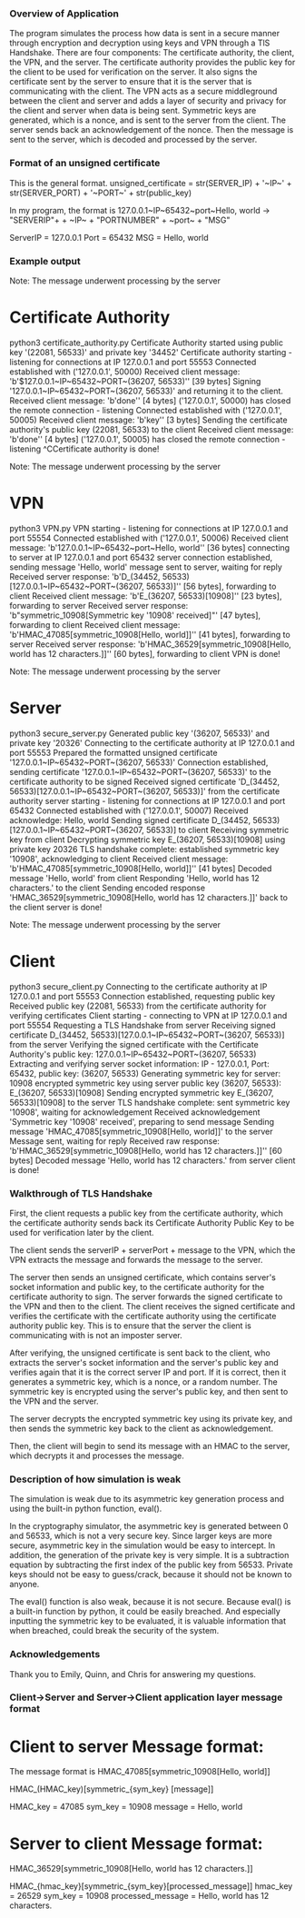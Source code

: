 ###  Overview of Application 

The program simulates the process how data is sent in a secure manner through encryption and decryption using keys and VPN through a TlS Handshake. There are four components: The certificate authority, the client, the VPN, and the server. 
The certificate authority provides the public key for the client to be used for verification on the server. It also signs the certificate sent by the server to ensure that it is the server that is communicating with the client. The VPN acts as a secure middleground between the client and server and adds a layer of security and privacy for the client and server when data is being sent. Symmetric keys are generated, which is a nonce, and is sent to the server from the client. The server sends back an acknowledgement of the nonce. Then the message is sent to the server, which is decoded and processed by the server. 


### Format of an unsigned certificate
This is the general format.
unsigned_certificate = str(SERVER_IP) + '~IP~' + str(SERVER_PORT) + '~PORT~' + str(public_key)

In my program, the format is 
127.0.0.1~IP~65432~port~Hello, world -> "SERVERIP"+ + ~IP~ + "PORTNUMBER" + ~port~ + "MSG"

ServerIP = 127.0.0.1
Port = 65432
MSG = Hello, world


### Example output 

Note: The message underwent processing by the server
# Certificate Authority 
python3 certificate_authority.py
Certificate Authority started using public key '(22081, 56533)' and private key '34452'
Certificate authority starting - listening for connections at IP 127.0.0.1 and port 55553
Connected established with ('127.0.0.1', 50000)
Received client message: 'b'$127.0.0.1~IP~65432~PORT~(36207, 56533)'' [39 bytes]
Signing '127.0.0.1~IP~65432~PORT~(36207, 56533)' and returning it to the client.
Received client message: 'b'done'' [4 bytes]
('127.0.0.1', 50000) has closed the remote connection - listening 
Connected established with ('127.0.0.1', 50005)
Received client message: 'b'key'' [3 bytes]
Sending the certificate authority's public key (22081, 56533) to the client
Received client message: 'b'done'' [4 bytes]
('127.0.0.1', 50005) has closed the remote connection - listening 
^CCertificate authority is done!

Note: The message underwent processing by the server
# VPN
python3 VPN.py
VPN starting - listening for connections at IP 127.0.0.1 and port 55554
Connected established with ('127.0.0.1', 50006)
Received client message: 'b'127.0.0.1~IP~65432~port~Hello, world'' [36 bytes]
connecting to server at IP 127.0.0.1 and port 65432
server connection established, sending message 'Hello, world'
message sent to server, waiting for reply
Received server response: 'b'D_(34452, 56533)[127.0.0.1~IP~65432~PORT~(36207, 56533)]'' [56 bytes], forwarding to client
Received client message: 'b'E_(36207, 56533)[10908]'' [23 bytes], forwarding to server
Received server response: 'b"symmetric_10908[Symmetric key '10908' received]"' [47 bytes], forwarding to client
Received client message: 'b'HMAC_47085[symmetric_10908[Hello, world]]'' [41 bytes], forwarding to server
Received server response: 'b'HMAC_36529[symmetric_10908[Hello, world has 12 characters.]]'' [60 bytes], forwarding to client
VPN is done!

Note: The message underwent processing by the server
# Server
python3 secure_server.py
Generated public key '(36207, 56533)' and private key '20326'
Connecting to the certificate authority at IP 127.0.0.1 and port 55553
Prepared the formatted unsigned certificate '127.0.0.1~IP~65432~PORT~(36207, 56533)'
Connection established, sending certificate '127.0.0.1~IP~65432~PORT~(36207, 56533)' to the certificate authority to be signed
Received signed certificate 'D_(34452, 56533)[127.0.0.1~IP~65432~PORT~(36207, 56533)]' from the certificate authority
server starting - listening for connections at IP 127.0.0.1 and port 65432
Connected established with ('127.0.0.1', 50007)
Received acknowledge: Hello, world
Sending signed certificate D_(34452, 56533)[127.0.0.1~IP~65432~PORT~(36207, 56533)] to client
Receiving symmetric key from client
Decrypting symmetric key E_(36207, 56533)[10908] using private key 20326
TLS handshake complete: established symmetric key '10908', acknowledging to client
Received client message: 'b'HMAC_47085[symmetric_10908[Hello, world]]'' [41 bytes]
Decoded message 'Hello, world' from client
Responding 'Hello, world has 12 characters.' to the client
Sending encoded response 'HMAC_36529[symmetric_10908[Hello, world has 12 characters.]]' back to the client
server is done!

Note: The message underwent processing by the server
# Client 
python3 secure_client.py
Connecting to the certificate authority at IP 127.0.0.1 and port 55553
Connection established, requesting public key
Received public key (22081, 56533) from the certificate authority for verifying certificates
Client starting - connecting to VPN at IP 127.0.0.1 and port 55554
Requesting a TLS Handshake from server
Receiving signed certificate D_(34452, 56533)[127.0.0.1~IP~65432~PORT~(36207, 56533)] from the server
Verifying the signed certificate with the Certificate Authority's public key: 127.0.0.1~IP~65432~PORT~(36207, 56533)
Extracting and verifying server socket information: IP - 127.0.0.1, Port: 65432, public key: (36207, 56533)
Generating symmetric key for server: 10908
encrypted symmetric key using server public key (36207, 56533): E_(36207, 56533)[10908]
Sending encrypted symmetric key E_(36207, 56533)[10908] to the server
TLS handshake complete: sent symmetric key '10908', waiting for acknowledgement
Received acknowledgement 'Symmetric key '10908' received', preparing to send message
Sending message 'HMAC_47085[symmetric_10908[Hello, world]]' to the server
Message sent, waiting for reply
Received raw response: 'b'HMAC_36529[symmetric_10908[Hello, world has 12 characters.]]'' [60 bytes]
Decoded message 'Hello, world has 12 characters.' from server
client is done!

### Walkthrough of TLS Handshake 

First, the client requests a public key from the certificate authority, which the certificate authority sends back its Certificate Authority Public Key to be used for verification later by the client. 

The client sends the serverIP + serverPort + message to the VPN, which the VPN extracts the message and forwards the message to the server. 

The server then sends an unsigned certificate, which contains server's socket information and public key, to the certificate authority for the certificate authority to sign. The server forwards the signed certificate to the VPN and then to the client. The client receives the signed certificate and verifies the certificate with the certificate authority using the certificate authority public key. This is to ensure that the server the client is communicating with is not an imposter server. 

After verifying, the unsigned certificate is sent back to the client, who extracts the server's socket information and the server's public key and verifies again that it is the correct server IP and port. If it is correct, then it generates a symmetric key, which is a nonce, or a random number. The symmetric key is encrypted using the server's public key, and then sent to the VPN and the server. 

The server decrypts the encrypted symmetric key using its private key, and then sends the symmetric key back to the client as acknowledgement. 

Then, the client will begin to send its message with an HMAC to the server, which decrypts it and processes the message. 

### Description of how simulation is weak 

The simulation is weak due to its asymmetric key generation process and using the built-in python function, eval(). 

In the cryptography simulator, the asymmetric key is generated between 0 and 56533, which is not a very secure key. Since larger keys are more secure, asymmetric key in the simulation would be easy to intercept. In addition, the generation of the private key is very simple. It is a subtraction equation by subtracting the first index of the public key from 56533. Private keys should not be easy to guess/crack, because it should not be known to anyone. 

The eval() function is also weak, because it is not secure. Because eval() is a built-in function by python, it could be easily breached. And especially inputting the symmetric key to be evaluated, it is valuable information that when breached, could break the security of the system.  

### Acknowledgements 
Thank you to Emily, Quinn, and Chris for answering my questions. 

### Client->Server and Server->Client application layer message format

# Client to server Message format: 
The message format is HMAC_47085[symmetric_10908[Hello, world]]

HMAC_(HMAC_key)[symmetric_{sym_key} [message]]

HMAC_key = 47085
sym_key = 10908 
message = Hello, world 

# Server to client Message format: 
HMAC_36529[symmetric_10908[Hello, world has 12 characters.]]

HMAC_{hmac_key}[symmetric_{sym_key}[processed_message]]
hmac_key = 26529
sym_key = 10908
processed_message = Hello, world has 12 characters.



